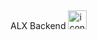 ## <p align="center">
ALX Backend
 <img src="https://techstack-generator.vercel.app/js-icon.svg" alt="icon" width="30" height="30" />  
</p>


